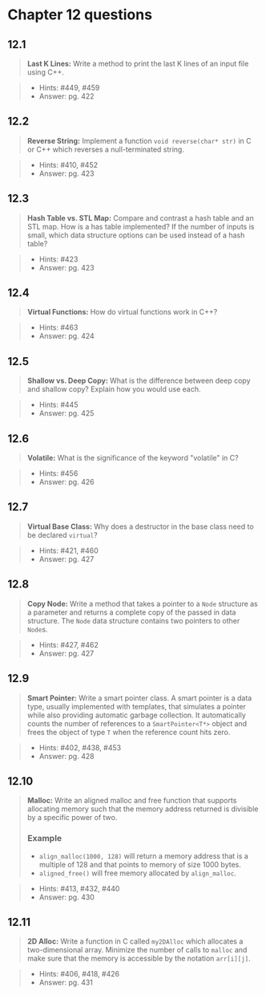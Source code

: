 # Chapter 12 questions

## 12.1

> **Last K Lines:** Write a method to print the last K lines of an input file using C++.

> * Hints: #449, #459
> * Answer: pg. 422

## 12.2

> **Reverse String:** Implement a function `void reverse(char* str)` in C or C++ which reverses a null-terminated string.

> * Hints: #410, #452
> * Answer: pg. 423

## 12.3

> **Hash Table vs. STL Map:** Compare and contrast a hash table and an STL map. How is a has table implemented? If the number of inputs is small, which data structure options can be used instead of a hash table?

> * Hints: #423
> * Answer: pg. 423

## 12.4

> **Virtual Functions:** How do virtual functions work in C++?

> * Hints: #463
> * Answer: pg. 424

## 12.5

> **Shallow vs. Deep Copy:** What is the difference between deep copy and shallow copy? Explain how you would use each.

> * Hints: #445
> * Answer: pg. 425

## 12.6

> **Volatile:** What is the significance of the keyword "volatile" in C?

> * Hints: #456
> * Answer: pg. 426

## 12.7

> **Virtual Base Class:** Why does a destructor in the base class need to be declared `virtual`?

> * Hints: #421, #460
> * Answer: pg. 427

## 12.8

> **Copy Node:** Write a method that takes a pointer to a `Node` structure as a parameter and returns a complete copy of the passed in data structure. The `Node` data structure contains two pointers to other `Node`s.

> * Hints: #427, #462
> * Answer: pg. 427

## 12.9

> **Smart Pointer:** Write a smart pointer class. A smart pointer is a data type, usually implemented with templates, that simulates a pointer while also providing automatic garbage collection. It automatically counts the number of references to a `SmartPointer<T*>` object and frees the object of type `T` when the reference count hits zero.

> * Hints: #402, #438, #453
> * Answer: pg. 428

## 12.10

> **Malloc:** Write an aligned malloc and free function that supports allocating memory such that the memory address returned is divisible by a specific power of two.
>
> ### Example
>
> * `align_malloc(1000, 128)` will return a memory address that is a multiple of 128 and that points to memory of size 1000 bytes.
> * `aligned_free()` will free memory allocated by `align_malloc`.

> * Hints: #413, #432, #440
> * Answer: pg. 430

## 12.11

> **2D Alloc:** Write a function in C called `my2DAlloc` which allocates a two-dimensional array. Minimize the number of calls to `malloc` and make sure that the memory is accessible by the notation `arr[i][j]`.

> * Hints: #406, #418, #426
> * Answer: pg. 431
